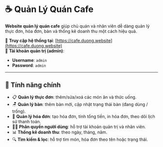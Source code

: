 # ☕ Quản Lý Quán Cafe

**Website quản lý quán cafe** giúp chủ quán và nhân viên dễ dàng quản lý thực đơn, hóa đơn, bàn và thống kê doanh thu một cách hiệu quả.

🔗 **Truy cập hệ thống tại**: [https://cafe.duong.website](https://cafe.duong.website)  
🔐 **Tài khoản quản trị (admin)**:  
- **Username**: `admin`  
- **Password**: `admin`  

---

## 🚀 Tính năng chính

- 📋 **Quản lý thực đơn**: thêm/sửa/xoá các món ăn và thức uống.  
- 🪑 **Quản lý bàn**: thêm bàn mới, cập nhật trạng thái bàn (đang dùng / trống).  
- 🧾 **Quản lý hóa đơn**: tạo hóa đơn, tính tổng tiền, in hóa đơn, theo dõi lịch sử thanh toán.  
- 👨‍🍳 **Phân quyền người dùng**: hỗ trợ tài khoản quản trị và nhân viên.  
- 📊 **Thống kê doanh thu**: theo ngày, tháng, năm.  
- 🔍 **Tìm kiếm & lọc**: hỗ trợ tìm món, hóa đơn theo tên hoặc trạng thái.
